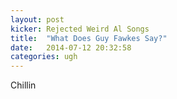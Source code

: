 ```yaml
---
layout: post
kicker:	Rejected Weird Al Songs
title:  "What Does Guy Fawkes Say?"
date:   2014-07-12 20:32:58
categories: ugh
---
```


Chillin